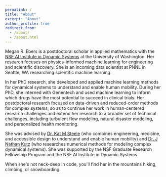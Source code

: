 ```yaml
---
permalink: /
title: "About"
excerpt: "About"
author_profile: true
redirect_from: 
  - /about/
  - /about.html
---
```


Megan R. Ebers is a postdoctoral scholar in applied mathematics with the [NSF AI Institute in Dynamic Systems](https://dynamicsai.org/) at the University of Washington. Her research focuses on physics-informed machine learning for engineering and scientific discovery. She is an incoming data scientist at PNNL in Seattle, WA researching scientific machine learning.

In her PhD research, she developed and applied machine learning methods for dynamical systems to understand and enable human mobility. During her PhD, she interned with Genentech and used machine learning to inform which drugs have the most potential to succeed in clinical trials. Her postdoctoral research focused on data-driven and reduced-order methods for complex systems, so as to continue her work in human-centered research challenges and extend her research to a broader set of technical challenges, including turbulent flow modeling, natural disaster modeling, and personalized health monitoring. 

She was advised by [Dr. Kat M Steele](https://steelelab.me.uw.edu/) (who combines engineering, medicine, and accessible design to understand and enable human mobility) and [Dr. J Nathan Kutz](https://faculty.washington.edu/kutz/) (who researches numerical methods for modeling complex dynamical systems). She was supported by the NSF Graduate Research Fellowship Program and the NSF AI Institute in Dynamic Systems.

When she's not neck-deep in code, you'll find her in the mountains hiking, climbing, or snowboarding.
